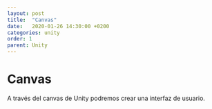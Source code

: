 ```yaml
---
layout: post
title:  "Canvas"
date:   2020-01-26 14:30:00 +0200
categories: unity
order: 1
parent: Unity
---
```


# Canvas

A través del canvas de Unity podremos crear una interfaz de usuario.
